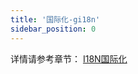 ```yaml
---
title: '国际化-gi18n'
sidebar_position: 0
---
```


详情请参考章节： [I18N国际化](output/goframe-v2.5-md/核心组件/I18N国际化)

`	`